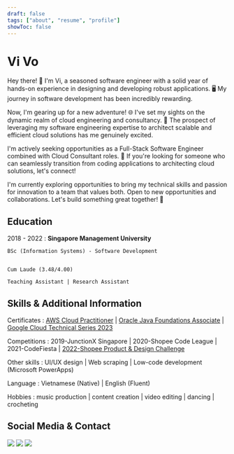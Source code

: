 ```yaml
---
draft: false
tags: ["about", "resume", "profile"]
showToc: false
--- 
```


Vi Vo
============

Hey there! 👋 I'm Vi, a seasoned software engineer with a solid year of hands-on experience in designing and developing robust applications. 🖥️ My journey in software development has been incredibly rewarding.

Now, I'm gearing up for a new adventure! 🌐 I've set my sights on the dynamic realm of cloud engineering and consultancy. 🚀 The prospect of leveraging my software engineering expertise to architect scalable and efficient cloud solutions has me genuinely excited.

I'm actively seeking opportunities as a Full-Stack Software Engineer combined with Cloud Consultant roles. 💼 If you're looking for someone who can seamlessly transition from coding applications to architecting cloud solutions, let's connect!

I'm currently exploring opportunities to bring my technical skills and passion for innovation to a team that values both. Open to new opportunities and collaborations. Let's build something great together! 🚀


Education
---------

2018 - 2022
:   **Singapore Management University**

    BSc (Information Systems) - Software Development

    
    Cum Laude (3.48/4.00)

    Teaching Assistant | Research Assistant


Skills & Additional Information
---------

Certificates
:   [AWS Cloud Practitioner](https://www.credly.com/badges/9ab64e64-f848-456f-b2a9-d3ee13607142/public_url) | [Oracle Java Foundations Associate](https://www.credly.com/badges/34852f91-9ffe-4bf0-b087-d51732abc7b8/public_url) | [Google Cloud Technical Series 2023](https://www.credential.net/6c3ebfab-e6bc-45ff-9bd6-ac28bead51c0)

Competitions
:   2019-JunctionX Singapore | 2020-Shopee Code League | 2021-CodeFiesta | [2022-Shopee Product & Design Challenge](https://www.credly.com/badges/3a753acb-1dc9-4a98-a7ea-bbc740294ba9/public_url)

Other skills
:   UI/UX design | Web scraping | Low-code development (Microsoft PowerApps)
    
Language
:   Vietnamese (Native) | English (Fluent)

Hobbies
:   music production | content creation | video editing | dancing | crocheting
 

Social Media & Contact
---------
[![](https://img.shields.io/badge/-vptv1310@gmail.com-EA4335?logo=gmail&logoColor=fff&style=flat-square)](mailto:vptv1310@gmail.com)
[![](https://img.shields.io/badge/-vivo1310-181717?logo=github&style=flat-square)](https://github.com/vivo1310/)
[![](https://img.shields.io/badge/-vivo1310-0A66C2?logo=linkedin&style=flat-square)](https://linkedin.com/in/vivo1310/)

